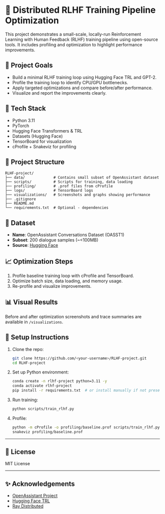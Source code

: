 # 🚀 Distributed RLHF Training Pipeline Optimization

This project demonstrates a small-scale, locally-run Reinforcement Learning with Human Feedback (RLHF) training pipeline using open-source tools. It includes profiling and optimization to highlight performance improvements.

## 📌 Project Goals

- Build a minimal RLHF training loop using Hugging Face TRL and GPT-2.
- Profile the training loop to identify CPU/GPU bottlenecks.
- Apply targeted optimizations and compare before/after performance.
- Visualize and report the improvements clearly.

## 🧱 Tech Stack

- Python 3.11
- PyTorch
- Hugging Face Transformers & TRL
- Datasets (Hugging Face)
- TensorBoard for visualization
- cProfile + Snakeviz for profiling

## 📂 Project Structure

    RLHF-project/
    ├── data/             # Contains small subset of OpenAssistant dataset
    ├── scripts/          # Scripts for training, data loading
    ├── profiling/        # .prof files from cProfile
    ├── logs/             # TensorBoard logs
    ├── visualizations/   # Screenshots and graphs showing performance
    ├── .gitignore
    ├── README.md
    └── requirements.txt  # Optional - dependencies


## 🧪 Dataset

- **Name**: OpenAssistant Conversations Dataset (OASST1)
- **Subset**: 200 dialogue samples (~<100MB)
- **Source**: [Hugging Face](https://huggingface.co/datasets/OpenAssistant/oasst1)

## 📈 Optimization Steps

1. Profile baseline training loop with cProfile and TensorBoard.
2. Optimize batch size, data loading, and memory usage.
3. Re-profile and visualize improvements.

## 📊 Visual Results

Before and after optimization screenshots and trace summaries are available in `/visualizations`.

## 🔧 Setup Instructions

1. Clone the repo:
    ```bash
    git clone https://github.com/<your-username>/RLHF-project.git
    cd RLHF-project
    ```

2. Set up Python environment:
    ```bash
    conda create -n rlhf-project python=3.11 -y
    conda activate rlhf-project
    pip install -r requirements.txt  # or install manually if not present
    ```

3. Run training:
    ```bash
    python scripts/train_rlhf.py
    ```

4. Profile:
    ```bash
    python -m cProfile -o profiling/baseline.prof scripts/train_rlhf.py
    snakeviz profiling/baseline.prof
    ```

---

## 📜 License

MIT License

---

## ✨ Acknowledgements

- [OpenAssistant Project](https://open-assistant.io/)
- [Hugging Face TRL](https://huggingface.co/docs/trl)
- [Ray Distributed](https://docs.ray.io/)
